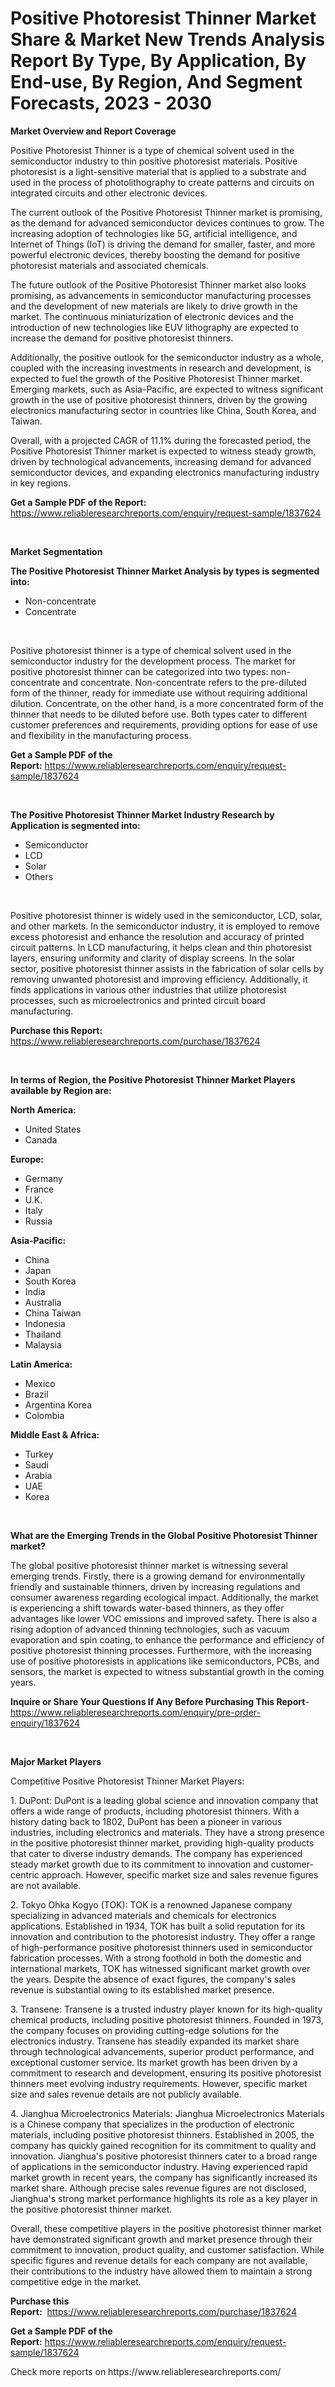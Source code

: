 <p><h1>Positive Photoresist Thinner Market Share & Market New Trends Analysis Report By Type, By Application, By End-use, By Region, And Segment Forecasts, 2023 - 2030</h1></p><p><strong>Market Overview and Report Coverage</strong></p>
<p><p>Positive Photoresist Thinner is a type of chemical solvent used in the semiconductor industry to thin positive photoresist materials. Positive photoresist is a light-sensitive material that is applied to a substrate and used in the process of photolithography to create patterns and circuits on integrated circuits and other electronic devices.</p><p>The current outlook of the Positive Photoresist Thinner market is promising, as the demand for advanced semiconductor devices continues to grow. The increasing adoption of technologies like 5G, artificial intelligence, and Internet of Things (IoT) is driving the demand for smaller, faster, and more powerful electronic devices, thereby boosting the demand for positive photoresist materials and associated chemicals.</p><p>The future outlook of the Positive Photoresist Thinner market also looks promising, as advancements in semiconductor manufacturing processes and the development of new materials are likely to drive growth in the market. The continuous miniaturization of electronic devices and the introduction of new technologies like EUV lithography are expected to increase the demand for positive photoresist thinners.</p><p>Additionally, the positive outlook for the semiconductor industry as a whole, coupled with the increasing investments in research and development, is expected to fuel the growth of the Positive Photoresist Thinner market. Emerging markets, such as Asia-Pacific, are expected to witness significant growth in the use of positive photoresist thinners, driven by the growing electronics manufacturing sector in countries like China, South Korea, and Taiwan.</p><p>Overall, with a projected CAGR of 11.1% during the forecasted period, the Positive Photoresist Thinner market is expected to witness steady growth, driven by technological advancements, increasing demand for advanced semiconductor devices, and expanding electronics manufacturing industry in key regions.</p></p>
<p><strong>Get a Sample PDF of the Report:</strong> <a href="https://www.reliableresearchreports.com/enquiry/request-sample/1837624">https://www.reliableresearchreports.com/enquiry/request-sample/1837624</a></p>
<p>&nbsp;</p>
<p><strong>Market Segmentation</strong></p>
<p><strong>The Positive Photoresist Thinner Market Analysis by types is segmented into:</strong></p>
<p><ul><li>Non-concentrate</li><li>Concentrate</li></ul></p>
<p>&nbsp;</p>
<p><p>Positive photoresist thinner is a type of chemical solvent used in the semiconductor industry for the development process. The market for positive photoresist thinner can be categorized into two types: non-concentrate and concentrate. Non-concentrate refers to the pre-diluted form of the thinner, ready for immediate use without requiring additional dilution. Concentrate, on the other hand, is a more concentrated form of the thinner that needs to be diluted before use. Both types cater to different customer preferences and requirements, providing options for ease of use and flexibility in the manufacturing process.</p></p>
<p><strong>Get a Sample PDF of the Report:</strong>&nbsp;<a href="https://www.reliableresearchreports.com/enquiry/request-sample/1837624">https://www.reliableresearchreports.com/enquiry/request-sample/1837624</a></p>
<p>&nbsp;</p>
<p><strong>The Positive Photoresist Thinner Market Industry Research by Application is segmented into:</strong></p>
<p><ul><li>Semiconductor</li><li>LCD</li><li>Solar</li><li>Others</li></ul></p>
<p>&nbsp;</p>
<p><p>Positive photoresist thinner is widely used in the semiconductor, LCD, solar, and other markets. In the semiconductor industry, it is employed to remove excess photoresist and enhance the resolution and accuracy of printed circuit patterns. In LCD manufacturing, it helps clean and thin photoresist layers, ensuring uniformity and clarity of display screens. In the solar sector, positive photoresist thinner assists in the fabrication of solar cells by removing unwanted photoresist and improving efficiency. Additionally, it finds applications in various other industries that utilize photoresist processes, such as microelectronics and printed circuit board manufacturing.</p></p>
<p><strong>Purchase this Report:</strong>&nbsp; <a href="https://www.reliableresearchreports.com/purchase/1837624">https://www.reliableresearchreports.com/purchase/1837624</a></p>
<p>&nbsp;</p>
<p><strong>In terms of Region, the Positive Photoresist Thinner Market Players available by Region are:</strong></p>
<p>
    <p> <strong> North America: </strong>
        <ul>
            <li>United States</li>
            <li>Canada</li>
        </ul>
        </p> 
    <p> <strong> Europe: </strong>
        <ul>
            <li>Germany</li>
            <li>France</li>
            <li>U.K.</li>
            <li>Italy</li>
            <li>Russia</li>
        </ul>
        </p> 
    <p> <strong> Asia-Pacific: </strong>
        <ul>
            <li>China</li>
            <li>Japan</li>
            <li>South Korea</li>
            <li>India</li>
            <li>Australia</li>
            <li>China Taiwan</li>
            <li>Indonesia</li>
            <li>Thailand</li>
            <li>Malaysia</li>
        </ul>
        </p> 
    <p> <strong> Latin America: </strong>
        <ul>
            <li>Mexico</li>
            <li>Brazil</li>
            <li>Argentina Korea</li>
            <li>Colombia</li>
        </ul>
        </p> 
    <p> <strong> Middle East & Africa: </strong>
        <ul>
            <li>Turkey</li>
            <li>Saudi</li>
            <li>Arabia</li>
            <li>UAE</li>
            <li>Korea</li>
        </ul>
    </p>
    </p>
<p>&nbsp;</p>
<p><strong>What are the Emerging Trends in the Global Positive Photoresist Thinner market?</strong></p>
<p><p>The global positive photoresist thinner market is witnessing several emerging trends. Firstly, there is a growing demand for environmentally friendly and sustainable thinners, driven by increasing regulations and consumer awareness regarding ecological impact. Additionally, the market is experiencing a shift towards water-based thinners, as they offer advantages like lower VOC emissions and improved safety. There is also a rising adoption of advanced thinning technologies, such as vacuum evaporation and spin coating, to enhance the performance and efficiency of positive photoresist thinning processes. Furthermore, with the increasing use of positive photoresists in applications like semiconductors, PCBs, and sensors, the market is expected to witness substantial growth in the coming years.</p></p>
<p><strong>Inquire or Share Your Questions If Any Before Purchasing This Report</strong>- <a href="https://www.reliableresearchreports.com/enquiry/pre-order-enquiry/1837624">https://www.reliableresearchreports.com/enquiry/pre-order-enquiry/1837624</a></p>
<p>&nbsp;</p>
<p><strong>Major Market Players</strong></p>
<p><p>Competitive Positive Photoresist Thinner Market Players:</p><p>1. DuPont: DuPont is a leading global science and innovation company that offers a wide range of products, including photoresist thinners. With a history dating back to 1802, DuPont has been a pioneer in various industries, including electronics and materials. They have a strong presence in the positive photoresist thinner market, providing high-quality products that cater to diverse industry demands. The company has experienced steady market growth due to its commitment to innovation and customer-centric approach. However, specific market size and sales revenue figures are not available.</p><p>2. Tokyo Ohka Kogyo (TOK): TOK is a renowned Japanese company specializing in advanced materials and chemicals for electronics applications. Established in 1934, TOK has built a solid reputation for its innovation and contribution to the photoresist industry. They offer a range of high-performance positive photoresist thinners used in semiconductor fabrication processes. With a strong foothold in both the domestic and international markets, TOK has witnessed significant market growth over the years. Despite the absence of exact figures, the company's sales revenue is substantial owing to its established market presence.</p><p>3. Transene: Transene is a trusted industry player known for its high-quality chemical products, including positive photoresist thinners. Founded in 1973, the company focuses on providing cutting-edge solutions for the electronics industry. Transene has steadily expanded its market share through technological advancements, superior product performance, and exceptional customer service. Its market growth has been driven by a commitment to research and development, ensuring its positive photoresist thinners meet evolving industry requirements. However, specific market size and sales revenue details are not publicly available.</p><p>4. Jianghua Microelectronics Materials: Jianghua Microelectronics Materials is a Chinese company that specializes in the production of electronic materials, including positive photoresist thinners. Established in 2005, the company has quickly gained recognition for its commitment to quality and innovation. Jianghua's positive photoresist thinners cater to a broad range of applications in the semiconductor industry. Having experienced rapid market growth in recent years, the company has significantly increased its market share. Although precise sales revenue figures are not disclosed, Jianghua's strong market performance highlights its role as a key player in the positive photoresist thinner market.</p><p>Overall, these competitive players in the positive photoresist thinner market have demonstrated significant growth and market presence through their commitment to innovation, product quality, and customer satisfaction. While specific figures and revenue details for each company are not available, their contributions to the industry have allowed them to maintain a strong competitive edge in the market.</p></p>
<p><strong>Purchase this Report:</strong>&nbsp;&nbsp;<a href="https://www.reliableresearchreports.com/purchase/1837624">https://www.reliableresearchreports.com/purchase/1837624</a></p>
<p></p>
<p><strong>Get a Sample PDF of the Report:</strong>&nbsp;<a href="https://www.reliableresearchreports.com/enquiry/request-sample/1837624">https://www.reliableresearchreports.com/enquiry/request-sample/1837624</a></p>
<p>Check more reports on https://www.reliableresearchreports.com/</p>